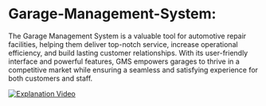 # Garage-Management-System:
The Garage Management System is a valuable tool for automotive repair facilities, helping them deliver top-notch service, increase operational efficiency, 
and build lasting customer relationships. With its user-friendly interface and powerful features, GMS empowers garages to thrive in a competitive market while 
ensuring a seamless and satisfying experience for both customers and staff.


[![Explanation Video](https://img.youtube.com/vi/jY_YVQkFIvg/0.jpg)](https://www.youtube.com/watch?v=jY_YVQkFIvg)
